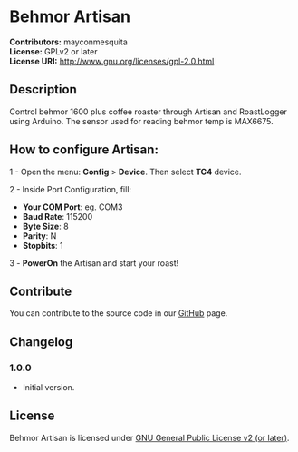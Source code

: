 # Behmor Artisan
**Contributors:** mayconmesquita  
**License:** GPLv2 or later  
**License URI:** http://www.gnu.org/licenses/gpl-2.0.html  

## Description

Control behmor 1600 plus coffee roaster through Artisan and RoastLogger using Arduino.
The sensor used for reading behmor temp is MAX6675.

## How to configure Artisan:
 1 - Open the menu: **Config** > **Device**. Then select **TC4** device.
 
 2 - Inside Port Configuration, fill:
 * **Your COM Port**: eg. COM3
 * **Baud Rate**: 115200
 * **Byte Size**: 8
 * **Parity**: N
 * **Stopbits**: 1
 
 3 - **PowerOn** the Artisan and start your roast!

## Contribute

You can contribute to the source code in our [GitHub](https://github.com/mayconmesquita/behmor-artisan) page.

## Changelog

### 1.0.0 ###

* Initial version.

## License

Behmor Artisan is licensed under [GNU General Public License v2 (or later)](./LICENSE.md).
